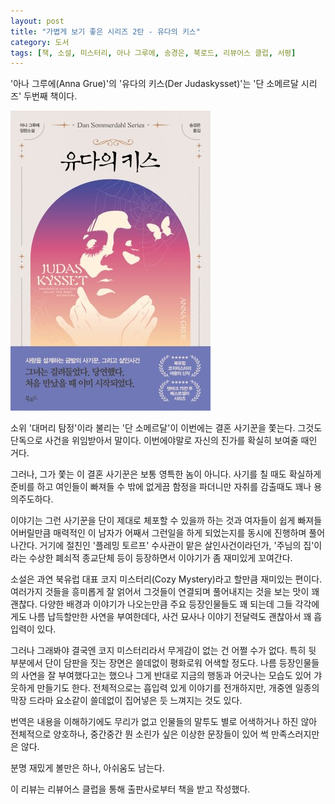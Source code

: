 ```yaml
---
layout: post
title: "가볍게 보기 좋은 시리즈 2탄 - 유다의 키스"
category: 도서
tags: [책, 소설, 미스터리, 아나 그루에, 송경은, 북로드, 리뷰어스 클럽, 서평]
---
```


'아나 그루에(Anna Grue)'의
'유다의 키스(Der Judaskysset)'는
'단 소메르달 시리즈' 두번째 책이다.

![표지](/images/der-judaskysset-book-h480.jpg)

소위 '대머리 탐정'이라 불리는 '단 소메르달'이 이번에는 결혼 사기꾼을 쫓는다.
그것도 단독으로 사건을 위임받아서 말이다.
이번에야말로 자신의 진가를 확실히 보여줄 때인 거다.

그러나, 그가 쫓는 이 결혼 사기꾼은 보통 영특한 놈이 아니다.
사기를 칠 때도 확실하게 준비를 하고
여인들이 빠져들 수 밖에 없게끔 함정을 파더니만
자취를 감출때도 꽤나 용의주도하다.

이야기는 그런 사기꾼을 단이 제대로 체포할 수 있을까 하는 것과
여자들이 쉽게 빠져들어버릴만큼 매력적인 이 남자가 어째서 그런일을 하게 되었는지를 동시에 진행하며 풀어나간다.
거기에 절친인 '플레밍 토르프' 수사관이 맡은 살인사건이라던가,
'주님의 집'이라는 수상한 폐쇠적 종교단체 등이 등장하면서
이야기가 좀 재미있게 꼬여간다.

소설은 과연 북유럽 대표 코지 미스터리(Cozy Mystery)라고 할만큼 재미있는 편이다.
여러가지 것들을 흥미롭게 잘 얽어서 그것들이 연결되며 풀어내지는 것을 보는 맛이 꽤 괜찮다.
다양한 배경과 이야기가 나오는만큼 주요 등장인물들도 꽤 되는데
그들 각각에게도 나름 납득할만한 사연을 부여한데다,
사건 묘사나 이야기 전달력도 괜찮아서 꽤 흡입력이 있다.

그러나 그래봐야 결국엔 코지 미스터리라서 무게감이 없는 건 어쩔 수가 없다.
특히 뒷 부분에서 단이 담판을 짓는 장면은 쓸데없이 평화로워 어색할 정도다.
나름 등장인물들의 사연을 잘 부여했다고는 했으나
그게 반대로 지금의 행동과 어긋나는 모습도 있어 갸웃하게 만들기도 한다.
전체적으로는 흡입력 있게 이야기를 전개하지만,
개중엔 일종의 막장 드라마 요소같이 쓸데없이 집어넣은 듯 느껴지는 것도 있다.

번역은 내용을 이해하기에도 무리가 없고 인물들의 말투도 별로 어색하거나 하진 않아 전체적으로 양호하나,
중간중간 뭔 소린가 싶은 이상한 문장들이 있어 썩 만족스러지만은 않다.

분명 재밌게 볼만은 하나, 아쉬움도 남는다.



<div class="im im-info">
이 리뷰는 리뷰어스 클럽을 통해 출판사로부터 책을 받고 작성했다.
</div>
